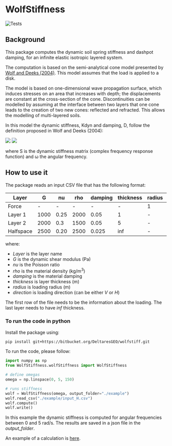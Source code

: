 # WolfStiffness
![Tests](https://github.com/StemVibrations/STEM/actions/workflows/tests.yml/badge.svg)

## Background

This package computes the dynamic soil spring stiffness and dashpot damping,
for an infinite elastic isotropic layered system.

The computation is based on the semi-analytical cone model presented by
[Wolf and Deeks (2004)](https://www.elsevier.com/books/foundation-vibration-analysis/wolf/978-0-7506-6164-5).
This model assumes that the load is applied to a disk.

The model is based on one-dimensional wave propagation surface,
which induces stresses on an area that increases with depth; the
displacements are constant at the cross-section of the cone.
Discontinuities can be modelled by assuming at the interface between
two layers that one cone leads to the creation of two new cones: reflected and
refracted. This allows the modelling of multi-layered soils.

In this model the dynamic stiffness, Kdyn and damping, D, follow the
definition proposed in Wolf and Deeks (2004):

<img src="https://render.githubusercontent.com/render/math?math=K_{dyn}=\Re \left(S\right)">
<img src="https://render.githubusercontent.com/render/math?math=D=\frac{\Im \left(S \right)}{\omega}">

where S is the dynamic stiffness matrix (complex frequency response function)
and ω the angular frequency.

## How to use it
The package reads an input CSV file that has the following format:

| Layer      | G      | nu    | rho    | damping  | thickness  | radius  | direction |
| ---------- | ------ | ----- | ------ | -------- | ---------- | ------- |---------- |
| Force      | -      | -     | -      | -        | -          | 1       | V         |
| Layer 1    | 1000   | 0.25  | 2000   | 0.05     | 1          | -       | -         |
| Layer 2    | 2000   | 0.3   | 1500   | 0.05     | 5          | -       | -         |
| Halfspace  | 2500   | 0.20  | 2500   | 0.025    | inf        | -       | -         |

where:
* _Layer_ is the layer name
* _G_ is the dynamic shear modulus (Pa)
* _nu_ is the Poisson ratio
* _rho_ is the material density (kg/m<sup>3</sup>)
* _damping_ is the material damping
* _thickness_ is layer thickness (m)
* _radius_ is loading radius (m)
* _direction_ is loading direction (can be either _V_ or _H_)

The first row of the file needs to be the information about the loading.
The last layer needs to have _inf_ thickness.

### To run the code in python

Install the package using:
```bash
pip install git+https://bitbucket.org/DeltaresGEO/wolfstiff.git
```

To run the code, please follow:

```python
import numpy as np
from WolfStiffness.wolfStiffness import WolfStiffness

# define omegas
omega = np.linspace(0, 5, 150)

# runs stiffness
wolf = WolfStiffness(omega, output_folder="./example")
wolf.read_csv("./example/input_H.csv")
wolf.compute()
wolf.write()
```
In this example the dynamic stiffness is computed for angular frequencies between 0 and 5 rad/s.
The results are saved in a json file in the _output_folder_.

An example of a calculation is [here](./example.py).
